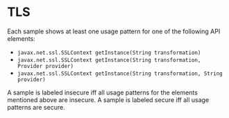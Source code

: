 # TLS
Each sample shows at least one usage pattern for one of the following API elements:
* `javax.net.ssl.SSLContext getInstance(String transformation)`
* `javax.net.ssl.SSLContext getInstance(String transformation, Provider provider)`
* `javax.net.ssl.SSLContext getInstance(String transformation, String provider)`

A sample is labeled insecure iff all usage patterns for the elements mentioned above are insecure. A sample is labeled secure iff all usage patterns are secure.
